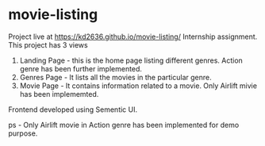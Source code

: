 # movie-listing
Project live at https://kd2636.github.io/movie-listing/
Internship assignment.
This project has 3 views
1. Landing Page - this is the home page listing different genres. Action genre has been further implemented.
2. Genres Page - It lists all the movies in the particular genre.
3. Movie Page - It contains information related to a movie. Only Airlift mivie has been implememted.

Frontend developed using Sementic UI.

ps - Only Airlift movie in Action genre has been implemented for demo purpose.
     
